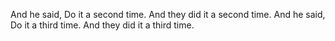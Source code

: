 And he said, Do it a second time. And they did it a second time. And he said, Do it a third time. And they did it a third time.
